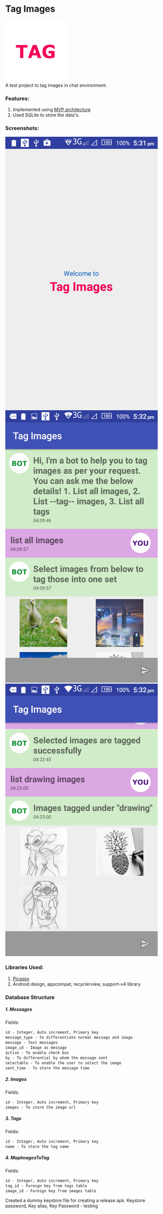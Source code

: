 # Tag Images
<img src="https://raw.githubusercontent.com/Mahendran-Sakkarai/tagimages/master/app/src/main/res/mipmap-xxxhdpi/ic_launcher.png" /><br/>
A test project to tag images in chat environment.

### Features:
1. Implemented using [MVP architecture](https://github.com/googlesamples/android-architecture)
2. Used SQLite to store the data's.

### Screenshots:
<img src="https://raw.githubusercontent.com/Mahendran-Sakkarai/tagimages/master/screenshots/1.png" />
<img src="https://raw.githubusercontent.com/Mahendran-Sakkarai/tagimages/master/screenshots/2.png" />
<img src="https://raw.githubusercontent.com/Mahendran-Sakkarai/tagimages/master/screenshots/3.png" />

### Libraries Used:
1. [Picasso](http://square.github.io/picasso/)
2. Android design, appcompat, recyclerview, support-v4 library

### Database Structure
##### 1. Messages
Fields:
```
id - Integer, Auto increment, Primary key
message_type - To differentiate normal message and image
message - Text messages
image_id - Image as message
active - To enable check box
by - To differential by whom the message sent
selectable - To enable the user to select the image
sent_time - To store the message time
```
##### 2. Images
Fields:
```
id - Integer, Auto increment, Primary key
images - To store the image url
```
##### 3. Tags
Fields:
```
id - Integer, Auto increment, Primary key
name - To store the tag name
```
##### 4. MapImagesToTag
Fields:
```
id - Integer, Auto increment, Primary key
tag_id - Foreign key from tags table
image_id - Foreign key from images table
```

Created a dummy keystore file for creating a release apk.
Keystore password, Key alias, Key Password - testing